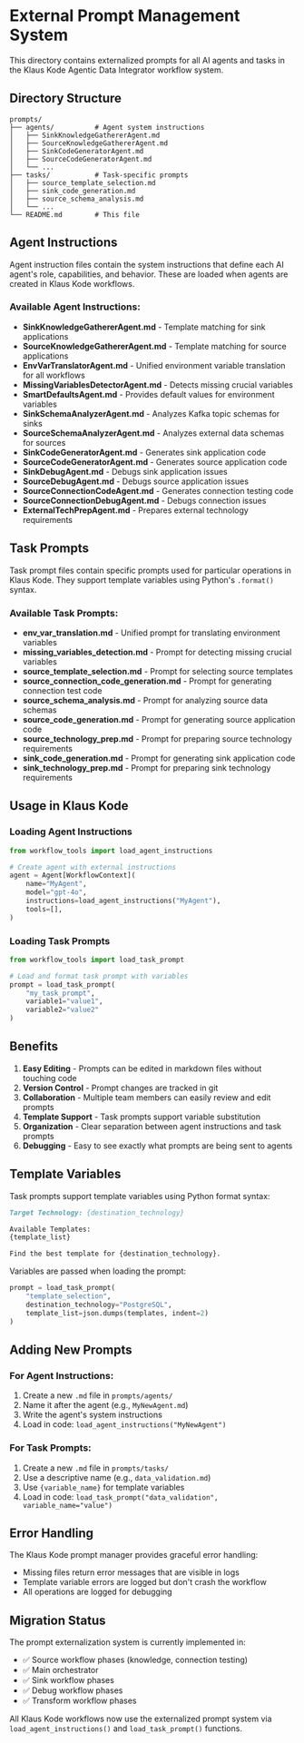 # External Prompt Management System

This directory contains externalized prompts for all AI agents and tasks in the Klaus Kode Agentic Data Integrator workflow system.

## Directory Structure

```
prompts/
├── agents/          # Agent system instructions
│   ├── SinkKnowledgeGathererAgent.md
│   ├── SourceKnowledgeGathererAgent.md
│   ├── SinkCodeGeneratorAgent.md
│   ├── SourceCodeGeneratorAgent.md
│   └── ...
├── tasks/           # Task-specific prompts
│   ├── source_template_selection.md
│   ├── sink_code_generation.md
│   ├── source_schema_analysis.md
│   └── ...
└── README.md        # This file
```

## Agent Instructions

Agent instruction files contain the system instructions that define each AI agent's role, capabilities, and behavior. These are loaded when agents are created in Klaus Kode workflows.

### Available Agent Instructions:

- **SinkKnowledgeGathererAgent.md** - Template matching for sink applications
- **SourceKnowledgeGathererAgent.md** - Template matching for source applications
- **EnvVarTranslatorAgent.md** - Unified environment variable translation for all workflows
- **MissingVariablesDetectorAgent.md** - Detects missing crucial variables
- **SmartDefaultsAgent.md** - Provides default values for environment variables
- **SinkSchemaAnalyzerAgent.md** - Analyzes Kafka topic schemas for sinks
- **SourceSchemaAnalyzerAgent.md** - Analyzes external data schemas for sources
- **SinkCodeGeneratorAgent.md** - Generates sink application code
- **SourceCodeGeneratorAgent.md** - Generates source application code
- **SinkDebugAgent.md** - Debugs sink application issues
- **SourceDebugAgent.md** - Debugs source application issues
- **SourceConnectionCodeAgent.md** - Generates connection testing code
- **SourceConnectionDebugAgent.md** - Debugs connection issues
- **ExternalTechPrepAgent.md** - Prepares external technology requirements

## Task Prompts

Task prompt files contain specific prompts used for particular operations in Klaus Kode. They support template variables using Python's `.format()` syntax.

### Available Task Prompts:

- **env_var_translation.md** - Unified prompt for translating environment variables
- **missing_variables_detection.md** - Prompt for detecting missing crucial variables
- **source_template_selection.md** - Prompt for selecting source templates
- **source_connection_code_generation.md** - Prompt for generating connection test code
- **source_schema_analysis.md** - Prompt for analyzing source data schemas
- **source_code_generation.md** - Prompt for generating source application code
- **source_technology_prep.md** - Prompt for preparing source technology requirements
- **sink_code_generation.md** - Prompt for generating sink application code
- **sink_technology_prep.md** - Prompt for preparing sink technology requirements

## Usage in Klaus Kode

### Loading Agent Instructions

```python
from workflow_tools import load_agent_instructions

# Create agent with external instructions
agent = Agent[WorkflowContext](
    name="MyAgent",
    model="gpt-4o",
    instructions=load_agent_instructions("MyAgent"),
    tools=[],
)
```

### Loading Task Prompts

```python
from workflow_tools import load_task_prompt

# Load and format task prompt with variables
prompt = load_task_prompt(
    "my_task_prompt",
    variable1="value1",
    variable2="value2"
)
```

## Benefits

1. **Easy Editing** - Prompts can be edited in markdown files without touching code
2. **Version Control** - Prompt changes are tracked in git
3. **Collaboration** - Multiple team members can easily review and edit prompts
4. **Template Support** - Task prompts support variable substitution
5. **Organization** - Clear separation between agent instructions and task prompts
6. **Debugging** - Easy to see exactly what prompts are being sent to agents

## Template Variables

Task prompts support template variables using Python format syntax:

```markdown
Target Technology: {destination_technology}

Available Templates:
{template_list}

Find the best template for {destination_technology}.
```

Variables are passed when loading the prompt:

```python
prompt = load_task_prompt(
    "template_selection",
    destination_technology="PostgreSQL",
    template_list=json.dumps(templates, indent=2)
)
```

## Adding New Prompts

### For Agent Instructions:
1. Create a new `.md` file in `prompts/agents/`
2. Name it after the agent (e.g., `MyNewAgent.md`)
3. Write the agent's system instructions
4. Load in code: `load_agent_instructions("MyNewAgent")`

### For Task Prompts:
1. Create a new `.md` file in `prompts/tasks/`
2. Use a descriptive name (e.g., `data_validation.md`)
3. Use `{variable_name}` for template variables
4. Load in code: `load_task_prompt("data_validation", variable_name="value")`

## Error Handling

The Klaus Kode prompt manager provides graceful error handling:
- Missing files return error messages that are visible in logs
- Template variable errors are logged but don't crash the workflow
- All operations are logged for debugging

## Migration Status

The prompt externalization system is currently implemented in:
- ✅ Source workflow phases (knowledge, connection testing)
- ✅ Main orchestrator
- ✅ Sink workflow phases
- ✅ Debug workflow phases
- ✅ Transform workflow phases

All Klaus Kode workflows now use the externalized prompt system via `load_agent_instructions()` and `load_task_prompt()` functions.